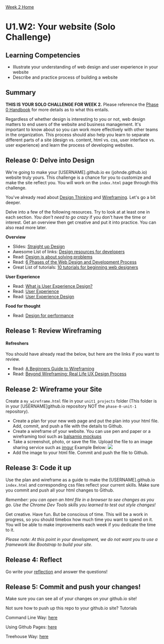 [Week 2 Home](../)

# U1.W2: Your website (Solo Challenge)


## Learning Competencies
- Illustrate your understanding of web design and user experience in your website
- Describe and practice process of building a website


## Summary

**THIS IS YOUR SOLO CHALLENGE FOR WEEK 2.** Please reference the [Phase 0 Handbook](https://github.com/Devbootcamp/phase-0-handbook/) for more details as to what this entails. 

Regardless of whether design is interesting to you or not, web design matters to end users of the website and business management.  It's important to know about so you can work more effectively with other teams in the organization.  This process should also help you learn to separate different parts of a site (design vs. content, html vs. css, user interface vs. user experience) and learn the process of developing websites.


## Release 0: Delve into Design
 
We're going to make your [USERNAME].github.io ex (johnde.github.io) website truly yours.  This challenge is a chance for you to customize and make the site reflect you.  You will work on the `index.html` page through this challenge.

You've already read about [Design Thinking](https://github.com/Devbootcamp/phase-0-unit-1/tree/jwu-week2-review/week-2/3-Responsive-Web-Design) and [Wireframing](https://github.com/Devbootcamp/phase-0-unit-1/tree/jwu-week2-review/week-1/8-wireframing).  Let's go a bit deeper.

Delve into a few of the following resources.  Try to look at at least
one in each section. *You don't need to go crazy* if you don't have the time or interest.  Get an overview then get creative and put it into practice. You can also read more later.
 
**Overview**
- Slides: [Straight up Design](https://speakerdeck.com/jenmyers/straight-up-design)
- Awesome List of links: [Design resources for developers](https://gist.github.com/jenmyers/7354863)
- Read: [Design is about solving problems](http://www.smashingmagazine.com/2011/08/24/design-solving-problems/)
- Read: [6 Phases of the Web Design and Development Process](http://www.idesignstudios.com/blog/web-design/phases-web-design-development-process/#.UxuuUuddUtU)
- Great List of tutorials: [10 tutorials for beginning web designers](http://code.tutsplus.com/articles/10-hand-picked-tutorials-for-beginning-web-designers--net-9341)

**User Experience**
- Read: [What is User Experience Design?](http://uxdesign.smashingmagazine.com/2010/10/05/what-is-user-experience-design-overview-tools-and-resources/)
- Read: [User Experience](http://en.wikipedia.org/wiki/User_experience)
- Read: [User Experience Design](https://github.com/Devbootcamp/phase-0-unit-1/edit/master/week_1/creative_challenge/readme.md)

**Food for thought**
- Read: [Design for performance](https://speakerdeck.com/lara/design-for-performance)

## Release 1: Review Wireframing

#### Refreshers
You should have already read the below, but here are the links if you
want to review.

- Read: [A Beginners Guide to Wireframing](http://webdesign.tutsplus.com/tutorials/a-beginners-guide-to-wireframing--webdesign-7399)
- Read: [Beyond Wireframing: Real Life UX Design Process](http://uxdesign.smashingmagazine.com/2012/08/29/beyond-wireframing-real-life-ux-design-process/)

## Release 2: Wireframe your Site
Create a `my_wireframe.html` file in your `unit1_projects` folder (This folder is in your [USERNAME]github.io repository NOT the `phase-0-unit-1` repository).

- Create a plan for your new web page and put the plan into your html
file.  Add, commit, and push a file with the details to Github.
- Create a wireframe of your website.  You can use pen and paper or a wireframing tool such as [balsamiq mockups](http://balsamiq.com/)
- Take a screenshot, photo, or save the file. Upload the file to an
image sharing service such as [imgur](imgur.com)
Example Below:
![](http://upload.wikimedia.org/wikipedia/commons/thumb/4/47/Profilewireframe.png/220px-Profilewireframe.png)
- Add the image to your html file.  Commit and push the file to Github. 

## Release 3: Code it up

Use the plan and wireframe as a guide to make the [USERNAME].github.io
`index.html` and corresponding css files reflect your current skills. Make sure you commit
and push all your html changes to Github.  

*Remember: you can open an html file in a browser to see changes as you
go. Use the Chrome Dev Tools skills you learned to test out style changes!*

Get creative. Have fun. But be conscious of time. This will be a work in progress, so you should timebox how much time you want to spend on it. You will be able to make improvements each week if you dedicate the time to it.

*Please note: At this point in your development, we do not want you to use a framework like Bootstrap to build your site.* 

## Release 4: Reflect
Go write your [reflection](my_reflection.md) and answer the questions!

## Release 5: Commit and push your changes!
Make sure you can see all of your changes on your github.io site!

Not sure how to push up this repo to your github.io site? Tutorials

Command Line Way: [here](https://help.github.com/articles/creating-project-pages-manually) 

Using Github Pages: [here](https://pages.github.com/)

Treehouse Way: [here](http://blog.teamtreehouse.com/using-github-pages-to-host-your-website)
